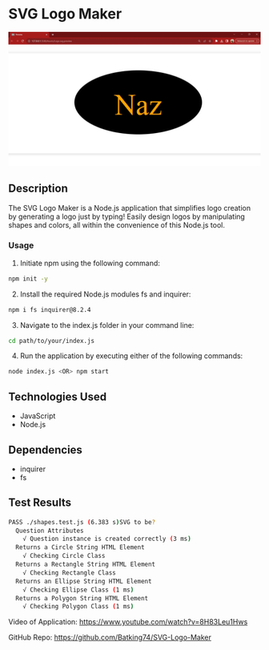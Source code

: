 # SVG Logo Maker
![Nazirs SVG Logo Maker Project Image](./Assets/Nazirs-SVG-Logo-Maker-Project.webp)

## Description
The SVG Logo Maker is a Node.js application that simplifies logo creation by generating a logo just by typing! Easily design logos by manipulating shapes and colors, all within the convenience of this Node.js tool.

### Usage

1. Initiate npm using the following command:
```bash
npm init -y
```

2. Install the required Node.js modules fs and inquirer:
```bash
npm i fs inquirer@8.2.4
```

3. Navigate to the index.js folder in your command line:
```bash
cd path/to/your/index.js
```

4. Run the application by executing either of the following commands:
```bash
node index.js <OR> npm start
```


## Technologies Used
- JavaScript
- Node.js

## Dependencies
- inquirer
- fs


## Test Results
```bash
PASS ./shapes.test.js (6.383 s)SVG to be?  
  Question Attributes
    √ Question instance is created correctly (3 ms)
  Returns a Circle String HTML Element
    √ Checking Circle Class
  Returns a Rectangle String HTML Element
    √ Checking Rectangle Class
  Returns an Ellipse String HTML Element
    √ Checking Ellipse Class (1 ms)
  Returns a Polygon String HTML Element
    √ Checking Polygon Class (1 ms)
```
Video of Application: https://www.youtube.com/watch?v=8H83Leu1Hws

GitHub Repo: https://github.com/Batking74/SVG-Logo-Maker
